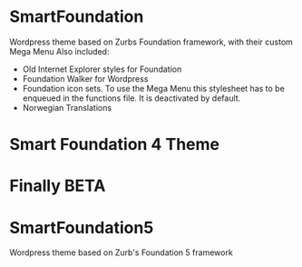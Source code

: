 SmartFoundation
================

Wordpress theme based on Zurbs Foundation framework, with their custom Mega Menu
Also included:
- Old Internet Explorer styles for Foundation
- Foundation Walker for Wordpress
- Foundation icon sets. To use the Mega Menu this stylesheet has to be enqueued in the functions file. It is deactivated by default.
- Norwegian Translations

# Smart Foundation 4 Theme
Finally BETA
=======
SmartFoundation5
================

Wordpress theme based on Zurb's Foundation 5 framework

